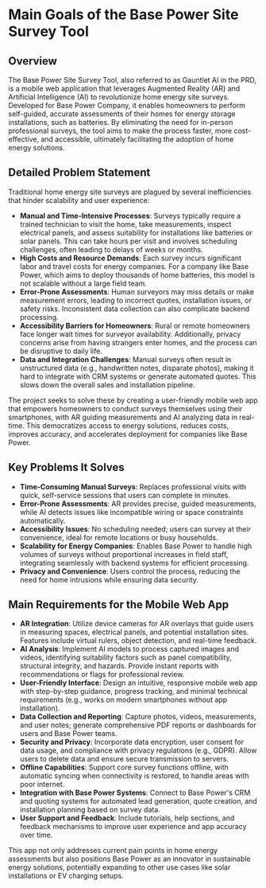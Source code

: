 # Main Goals of the Base Power Site Survey Tool

## Overview
The Base Power Site Survey Tool, also referred to as Gauntlet AI in the PRD, is a mobile web application that leverages Augmented Reality (AR) and Artificial Intelligence (AI) to revolutionize home energy site surveys. Developed for Base Power Company, it enables homeowners to perform self-guided, accurate assessments of their homes for energy storage installations, such as batteries. By eliminating the need for in-person professional surveys, the tool aims to make the process faster, more cost-effective, and accessible, ultimately facilitating the adoption of home energy solutions.

## Detailed Problem Statement
Traditional home energy site surveys are plagued by several inefficiencies that hinder scalability and user experience:

- **Manual and Time-Intensive Processes**: Surveys typically require a trained technician to visit the home, take measurements, inspect electrical panels, and assess suitability for installations like batteries or solar panels. This can take hours per visit and involves scheduling challenges, often leading to delays of weeks or months.
- **High Costs and Resource Demands**: Each survey incurs significant labor and travel costs for energy companies. For a company like Base Power, which aims to deploy thousands of home batteries, this model is not scalable without a large field team.
- **Error-Prone Assessments**: Human surveyors may miss details or make measurement errors, leading to incorrect quotes, installation issues, or safety risks. Inconsistent data collection can also complicate backend processing.
- **Accessibility Barriers for Homeowners**: Rural or remote homeowners face longer wait times for surveyor availability. Additionally, privacy concerns arise from having strangers enter homes, and the process can be disruptive to daily life.
- **Data and Integration Challenges**: Manual surveys often result in unstructured data (e.g., handwritten notes, disparate photos), making it hard to integrate with CRM systems or generate automated quotes. This slows down the overall sales and installation pipeline.

The project seeks to solve these by creating a user-friendly mobile web app that empowers homeowners to conduct surveys themselves using their smartphones, with AR guiding measurements and AI analyzing data in real-time. This democratizes access to energy solutions, reduces costs, improves accuracy, and accelerates deployment for companies like Base Power.

## Key Problems It Solves
- **Time-Consuming Manual Surveys**: Replaces professional visits with quick, self-service sessions that users can complete in minutes.
- **Error-Prone Assessments**: AR provides precise, guided measurements, while AI detects issues like incompatible wiring or space constraints automatically.
- **Accessibility Issues**: No scheduling needed; users can survey at their convenience, ideal for remote locations or busy households.
- **Scalability for Energy Companies**: Enables Base Power to handle high volumes of surveys without proportional increases in field staff, integrating seamlessly with backend systems for efficient processing.
- **Privacy and Convenience**: Users control the process, reducing the need for home intrusions while ensuring data security.

## Main Requirements for the Mobile Web App
- **AR Integration**: Utilize device cameras for AR overlays that guide users in measuring spaces, electrical panels, and potential installation sites. Features include virtual rulers, object detection, and real-time feedback.
- **AI Analysis**: Implement AI models to process captured images and videos, identifying suitability factors such as panel compatibility, structural integrity, and hazards. Provide instant reports with recommendations or flags for professional review.
- **User-Friendly Interface**: Design an intuitive, responsive mobile web app with step-by-step guidance, progress tracking, and minimal technical requirements (e.g., works on modern smartphones without app installation).
- **Data Collection and Reporting**: Capture photos, videos, measurements, and user notes; generate comprehensive PDF reports or dashboards for users and Base Power teams.
- **Security and Privacy**: Incorporate data encryption, user consent for data usage, and compliance with privacy regulations (e.g., GDPR). Allow users to delete data and ensure secure transmission to servers.
- **Offline Capabilities**: Support core survey functions offline, with automatic syncing when connectivity is restored, to handle areas with poor internet.
- **Integration with Base Power Systems**: Connect to Base Power's CRM and quoting systems for automated lead generation, quote creation, and installation planning based on survey data.
- **User Support and Feedback**: Include tutorials, help sections, and feedback mechanisms to improve user experience and app accuracy over time.

This app not only addresses current pain points in home energy assessments but also positions Base Power as an innovator in sustainable energy solutions, potentially expanding to other use cases like solar installations or EV charging setups. 